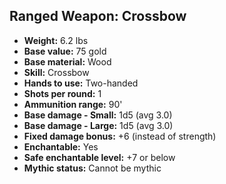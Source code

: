 ## Ranged Weapon: Crossbow
- **Weight:** 6.2 lbs
- **Base value:** 75 gold
- **Base material:** Wood
- **Skill:** Crossbow
- **Hands to use:** Two-handed
- **Shots per round:** 1
- **Ammunition range:** 90'
- **Base damage - Small:** 1d5 (avg 3.0)
- **Base damage - Large:** 1d5 (avg 3.0)
- **Fixed damage bonus:** +6 (instead of strength)
- **Enchantable:** Yes
- **Safe enchantable level:** +7 or below
- **Mythic status:** Cannot be mythic
